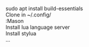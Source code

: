 sudo apt install build-essentials </br>
Clone in ~/.config/ </br>
:Mason </br>
    Install lua language server </br>
    Install stylua  </br>
    ...  </br>

